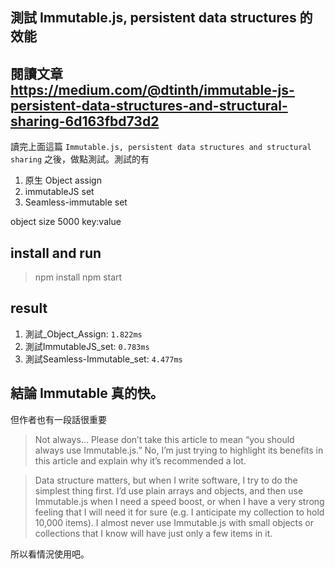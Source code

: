 ## 測試 Immutable.js, persistent data structures 的效能
## 閱讀文章 https://medium.com/@dtinth/immutable-js-persistent-data-structures-and-structural-sharing-6d163fbd73d2

讀完上面這篇 `Immutable.js, persistent data structures and structural sharing` 之後，做點測試。測試的有
 1. 原生 Object assign
 2. immutableJS set
 3. Seamless-immutable set

object size 5000 key:value

## install and run
 > npm install
 > npm start

## result
 1. 測試_Object_Assign: `1.822ms`
 2. 測試ImmutableJS_set: `0.783ms`
 3. 測試Seamless-Immutable_set: `4.477ms`

## 結論 Immutable 真的快。
但作者也有一段話很重要
> Not always…
Please don’t take this article to mean “you should always use Immutable.js.” No, I’m just trying to highlight its benefits in this article and explain why it’s recommended a lot.

> Data structure matters, but when I write software, I try to do the simplest thing first. I’d use plain arrays and objects, and then use Immutable.js when I need a speed boost, or when I have a very strong feeling that I will need it for sure (e.g. I anticipate my collection to hold 10,000 items). I almost never use Immutable.js with small objects or collections that I know will have just only a few items in it.

所以看情況使用吧。

